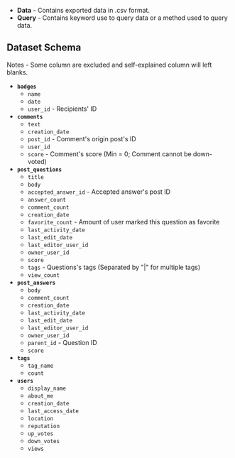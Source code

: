 * **Data** - Contains exported data in .csv format.
* **Query** - Contains keyword use to query data or a method used to query data.

## Dataset Schema

Notes - Some column are excluded and self-explained column will left blanks.

* **`badges`**
    * `name`
    * `date`
    * `user_id` - Recipients' ID
* **`comments`**
    * `text`
    * `creation_date`
    * `post_id` - Comment's origin post's ID
    * `user_id`
    * `score` - Comment's score (Min = 0; Comment cannot be down-voted)
* **`post_questions`**
    * `title`
    * `body`
    * `accepted_answer_id` - Accepted answer's post ID
    * `answer_count`
    * `comment_count`
    * `creation_date`
    * `favorite_count` - Amount of user marked this question as favorite
    * `last_activity_date`
    * `last_edit_date`
    * `last_editor_user_id`
    * `owner_user_id`
    * `score`
    * `tags` - Questions's tags (Separated by "|" for multiple tags)
    * `view_count`
* **`post_answers`**
    * `body`
    * `comment_count`
    * `creation_date`
    * `last_activity_date`
    * `last_edit_date`
    * `last_editor_user_id`
    * `owner_user_id`
    * `parent_id` - Question ID
    * `score`
* **`tags`**
    * `tag_name`
    * `count`
* **`users`**
    * `display_name`
    * `about_me`
    * `creation_date`
    * `last_access_date`
    * `location`
    * `reputation`
    * `up_votes`
    * `down_votes`
    * `views`
